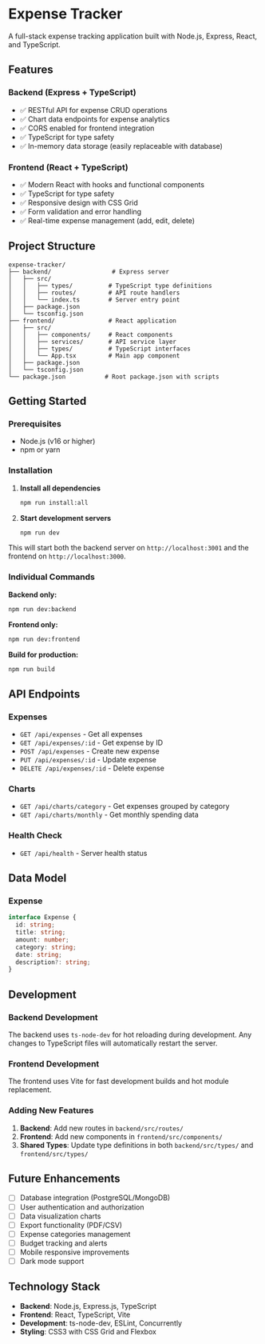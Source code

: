 # Expense Tracker

A full-stack expense tracking application built with Node.js, Express, React, and TypeScript.

## Features

### Backend (Express + TypeScript)
- ✅ RESTful API for expense CRUD operations
- ✅ Chart data endpoints for expense analytics
- ✅ CORS enabled for frontend integration
- ✅ TypeScript for type safety
- ✅ In-memory data storage (easily replaceable with database)

### Frontend (React + TypeScript)
- ✅ Modern React with hooks and functional components
- ✅ TypeScript for type safety
- ✅ Responsive design with CSS Grid
- ✅ Form validation and error handling
- ✅ Real-time expense management (add, edit, delete)

## Project Structure

```
expense-tracker/
├── backend/                 # Express server
│   ├── src/
│   │   ├── types/          # TypeScript type definitions
│   │   ├── routes/         # API route handlers
│   │   └── index.ts        # Server entry point
│   ├── package.json
│   └── tsconfig.json
├── frontend/               # React application
│   ├── src/
│   │   ├── components/     # React components
│   │   ├── services/       # API service layer
│   │   ├── types/          # TypeScript interfaces
│   │   └── App.tsx         # Main app component
│   ├── package.json
│   └── tsconfig.json
└── package.json           # Root package.json with scripts
```

## Getting Started

### Prerequisites
- Node.js (v16 or higher)
- npm or yarn

### Installation

1. **Install all dependencies**
   ```bash
   npm run install:all
   ```

2. **Start development servers**
   ```bash
   npm run dev
   ```

This will start both the backend server on `http://localhost:3001` and the frontend on `http://localhost:3000`.

### Individual Commands

**Backend only:**
```bash
npm run dev:backend
```

**Frontend only:**
```bash
npm run dev:frontend
```

**Build for production:**
```bash
npm run build
```

## API Endpoints

### Expenses
- `GET /api/expenses` - Get all expenses
- `GET /api/expenses/:id` - Get expense by ID
- `POST /api/expenses` - Create new expense
- `PUT /api/expenses/:id` - Update expense
- `DELETE /api/expenses/:id` - Delete expense

### Charts
- `GET /api/charts/category` - Get expenses grouped by category
- `GET /api/charts/monthly` - Get monthly spending data

### Health Check
- `GET /api/health` - Server health status

## Data Model

### Expense
```typescript
interface Expense {
  id: string;
  title: string;
  amount: number;
  category: string;
  date: string;
  description?: string;
}
```

## Development

### Backend Development
The backend uses `ts-node-dev` for hot reloading during development. Any changes to TypeScript files will automatically restart the server.

### Frontend Development
The frontend uses Vite for fast development builds and hot module replacement.

### Adding New Features

1. **Backend**: Add new routes in `backend/src/routes/`
2. **Frontend**: Add new components in `frontend/src/components/`
3. **Shared Types**: Update type definitions in both `backend/src/types/` and `frontend/src/types/`

## Future Enhancements

- [ ] Database integration (PostgreSQL/MongoDB)
- [ ] User authentication and authorization
- [ ] Data visualization charts
- [ ] Export functionality (PDF/CSV)
- [ ] Expense categories management
- [ ] Budget tracking and alerts
- [ ] Mobile responsive improvements
- [ ] Dark mode support

## Technology Stack

- **Backend**: Node.js, Express.js, TypeScript
- **Frontend**: React, TypeScript, Vite
- **Development**: ts-node-dev, ESLint, Concurrently
- **Styling**: CSS3 with CSS Grid and Flexbox